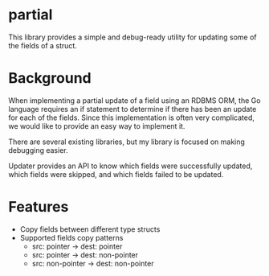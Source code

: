 # partial

This library provides a simple and debug-ready utility for updating some of the fields of a struct.

# Background

When implementing a partial update of a field using an RDBMS ORM, the Go language requires an if statement to determine if there has been an update for each of the fields. Since this implementation is often very complicated, we would like to provide an easy way to implement it.

There are several existing libraries, but my library is focused on making debugging easier.

Updater provides an API to know which fields were successfully updated, which fields were skipped, and which fields failed to be updated.

# Features

- Copy fields between different type structs
- Supported fields copy patterns
  - src: pointer -> dest: pointer
  - src: pointer -> dest: non-pointer
  - src: non-pointer -> dest: non-pointer
